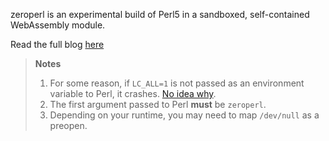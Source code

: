 zeroperl is an experimental build of Perl5 in a sandboxed, self-contained WebAssembly module.

Read the full blog [here](https://open.substack.com/pub/andrews/p/zeroperl-sandboxed-perl-with-webassembly?r=44njw&utm_campaign=post&utm_medium=web&showWelcomeOnShare=false)


> **Notes**  
> 1. For some reason, if `LC_ALL=1` is not passed as an environment variable to Perl, it crashes. [No idea why](https://github.com/Perl/perl5/issues/22375).  
> 2. The first argument passed to Perl **must** be `zeroperl`.  
> 3. Depending on your runtime, you may need to map `/dev/null` as a preopen.
